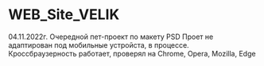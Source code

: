 # WEB_Site_VELIK
04.11.2022г.
Очередной пет-проект по макету PSD
Проет не адаптирован под мобильные устройста, в процессе.
Кроссбраузерность работает, проверял на Chrome, Opera, Mozilla, Edge
